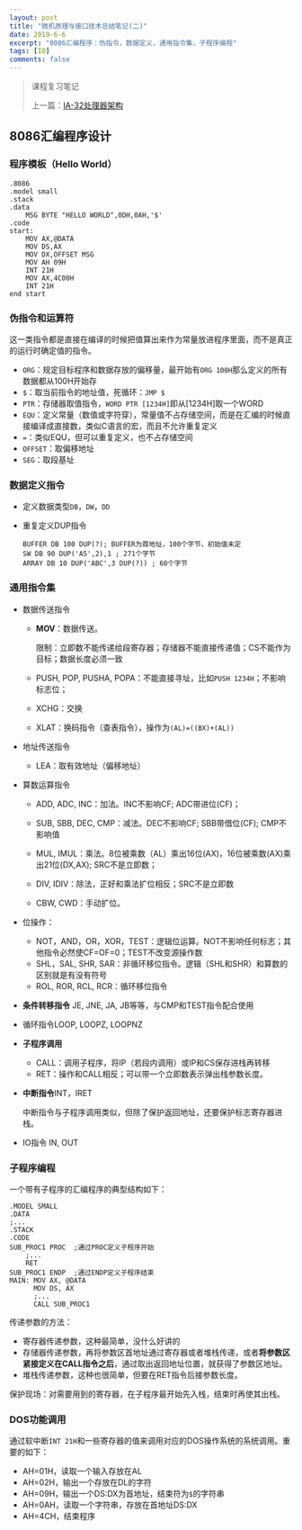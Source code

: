 ```yaml
---
layout: post
title: "微机原理与接口技术总结笔记(二)"
date: 2019-6-6
excerpt: "8086汇编程序：伪指令，数据定义，通用指令集，子程序编程"
tags: [IO]
comments: false
---
```


> 课程复习笔记
>
> 上一篇：[IA-32处理器架构](https://excitedspider.github.io/微机原理与接口技术总结笔记(一)/)

## 8086汇编程序设计

### 程序模板（Hello World）

```assembly
.8086
.model small
.stack
.data
	MSG BYTE "HELLO WORLD",0DH,0AH,'$'
.code
start: 
	MOV AX,@DATA
	MOV DS,AX
	MOV DX,OFFSET MSG
	MOV AH 09H
	INT 21H
	MOV AX,4C00H
	INT 21H
end start
```

### 伪指令和运算符

这一类指令都是直接在编译的时候把值算出来作为常量放进程序里面，而不是真正的运行时确定值的指令。

- `ORG`：规定目标程序和数据存放的偏移量，最开始有`ORG 100H`那么定义的所有数据都从100H开始存
- `$`：取当前指令的地址值，死循环：`JMP $`
- `PTR`：存储器取值指令，`WORD PTR [1234H]`即从[1234H]取一个WORD
- `EQU`：定义常量（数值或字符穿），常量值不占存储空间，而是在汇编的时候直接编译成直接数，类似C语言的宏，而且不允许重复定义
- `=`：类似EQU，但可以重复定义，也不占存储空间
- `OFFSET`：取偏移地址
- `SEG`：取段基址

### 数据定义指令

- 定义数据类型`DB`，`DW`，`DD`

- 重复定义DUP指令

  ```assembly
  BUFFER DB 100 DUP(?); BUFFER为首地址，100个字节，初始值未定
  SW DB 90 DUP('A5',2),1 ; 271个字节
  ARRAY DB 10 DUP('ABC',3 DUP(?)) ; 60个字节
  ```

### 通用指令集

- 数据传送指令
  - **MOV**：数据传送。
  
    限制：立即数不能传递给段寄存器；存储器不能直接传递值；CS不能作为目标；数据长度必须一致
  
  - PUSH, POP, PUSHA, POPA：不能直接寻址，比如`PUSH 1234H`；不影响标志位；
  
  - XCHG：交换
  
  - XLAT：换码指令（查表指令），操作为`(AL)=((BX)+(AL))`
  
- 地址传送指令
  
  - LEA：取有效地址（偏移地址）
  
- 算数运算指令

  - ADD, ADC, INC：加法。INC不影响CF; ADC带进位(CF)；

  - SUB, SBB, DEC, CMP：减法。DEC不影响CF; SBB带借位(CF); CMP不影响值

  - MUL, IMUL：乘法。8位被乘数（AL）乘出16位(AX)，16位被乘数(AX)乘出21位(DX,AX); SRC不是立即数；

  - DIV, IDIV：除法，正好和乘法扩位相反；SRC不是立即数

  - CBW, CWD：手动扩位。

- 位操作：

  - NOT，AND，OR，XOR，TEST：逻辑位运算。NOT不影响任何标志；其他指令必然使CF=OF=0；TEST不改变源操作数
  - SHL，SAL, SHR, SAR：非循环移位指令。逻辑（SHL和SHR）和算数的区别就是有没有符号
  - ROL, ROR, RCL, RCR：循环移位指令
  
- **条件转移指令** JE, JNE, JA, JB等等，与CMP和TEST指令配合使用
  
- 循环指令LOOP, LOOPZ, LOOPNZ
  
- **子程序调用**
  
  - CALL：调用子程序，将IP（若段内调用）或IP和CS保存进栈再转移
  - RET：操作和CALL相反；可以带一个立即数表示弹出栈参数长度。
  
- **中断指令**INT，IRET

  中断指令与子程序调用类似，但除了保护返回地址，还要保护标志寄存器进栈。

- IO指令 IN, OUT

### 子程序编程

一个带有子程序的汇编程序的典型结构如下：

```assembly
.MODEL SMALL
.DATA
;...
.STACK
.CODE
SUB_PROC1 PROC	;通过PROC定义子程序开始
	;...
	RET
SUB_PROC1 ENDP	;通过ENDP定义子程序结束
MAIN: MOV AX, @DATA
	  MOV DS, AX
	  ;...
	  CALL SUB_PROC1
```

传递参数的方法：

- 寄存器传递参数，这种最简单，没什么好讲的
- 存储器传递参数，再将参数区首地址通过寄存器或者堆栈传递，或者**将参数区紧接定义在CALL指令之后**，通过取出返回地址位置，就获得了参数区地址。
- 堆栈传递参数，这种也很简单，但要在RET指令后接参数长度。

保护现场：对需要用到的寄存器，在子程序最开始先入栈，结束时再使其出栈。

### DOS功能调用

通过软中断`INT 21H`和一些寄存器的值来调用对应的DOS操作系统的系统调用。重要的如下：

- AH=01H，读取一个输入存放在AL
- AH=02H，输出一个存放在DL的字符
- AH=09H，输出一个DS:DX为首地址，结束符为`$`的字符串
- AH=0AH，读取一个字符串，存放在首地址DS:DX
- AH=4CH，结束程序